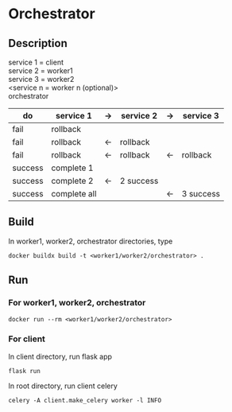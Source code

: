 # Orchestrator

## Description

service 1 = client  
service 2 = worker1  
service 3 = worker2  
<service n = worker n (optional)>  
orchestrator  

| do          | service 1    | -> | service 2    | -> | service 3    |
|-------------|--------------|----|--------------|----|--------------|
| fail        | rollback     |    |              |    |              |
| fail        | rollback     | <- | rollback     |    |              |
| fail        | rollback     | <- | rollback     | <- | rollback     |
| success     | complete 1   |    |              |    |              |
| success     | complete 2   | <- | 2 success    |    |              |
| success     | complete all |    |              | <- | 3 success    |


## Build

In worker1, worker2, orchestrator directories, type
```
docker buildx build -t <worker1/worker2/orchestrator> .
```

## Run

### For worker1, worker2, orchestrator

```
docker run --rm <worker1/worker2/orchestrator>
```

### For client

In client directory, run flask app
```
flask run
```

In root directory, run client celery
```
celery -A client.make_celery worker -l INFO
```
